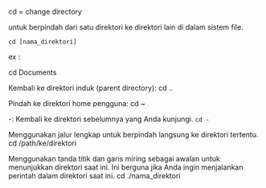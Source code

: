 cd = change directory

untuk berpindah dari satu direktori ke direktori lain di dalam sistem file.


`cd [nama_direktori]`

ex : 

cd Documents

Kembali ke direktori induk (parent directory):
cd ..


Pindah ke direktori home pengguna:
cd ~


-: Kembali ke direktori sebelumnya yang Anda kunjungi.
`cd -`


Menggunakan jalur lengkap untuk berpindah langsung ke direktori tertentu.
cd /path/ke/direktori


 Menggunakan tanda titik dan garis miring sebagai awalan untuk menunjukkan direktori saat ini. Ini berguna jika Anda ingin menjalankan perintah dalam direktori saat ini.
cd ./nama_direktori


